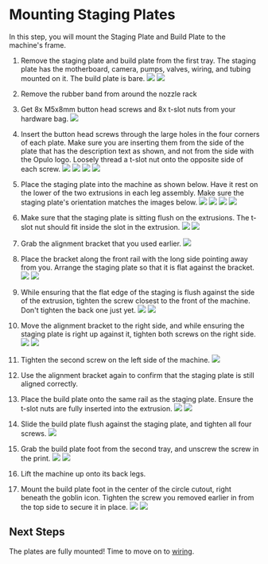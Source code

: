 <!-- markdownlint-disable-file MD045-->
# Mounting Staging Plates

In this step, you will mount the Staging Plate and Build Plate to the machine's frame.

1. Remove the staging plate and build plate from the first tray. The staging plate has the motherboard, camera, pumps, valves, wiring, and tubing mounted on it. The build plate is bare.
  ![](images/staging-plate.JPG)
  ![](images/build-plate.JPG)
  
2. Remove the rubber band from around the nozzle rack

3. Get 8x M5x8mm button head screws and 8x t-slot nuts from your hardware bag.
  ![](images/plate-hardware.JPG)

4. Insert the button head screws through the large holes in the four corners of each plate. Make sure you are inserting them from the side of the plate that has the description text as shown, and not from the side with the Opulo logo. Loosely thread a t-slot nut onto the opposite side of each screw.
  ![](images/attaching-plate-hardware-1.JPG)
  ![](images/attaching-plate-hardware-2.JPG)
  ![](images/attaching-plate-hardware-3.JPG)
  ![](images/attaching-plate-hardware-4.JPG)

5. Place the staging plate into the machine as shown below. Have it rest on the lower of the two extrusions in each leg assembly. Make sure the staging plate's orientation matches the images below.
  ![](images/drop-in-staging-1.JPG)
  ![](images/drop-in-staging-2.JPG)
  ![](images/drop-in-staging-3.JPG)
  ![](images/drop-in-staging-4.JPG)

6. Make sure that the staging plate is sitting flush on the extrusions. The t-slot nut should fit inside the slot in the extrusion.
  ![](images/staging-seat-good.JPG)
  ![](images/staging-seat-bad.JPG)

7. Grab the alignment bracket that you used earlier.
  ![](images/alignment-bracket.JPG)

8. Place the bracket along the front rail with the long side pointing away from you. Arrange the staging plate so that it is flat against the bracket.
  ![](images/staging-align-left-1.JPG)
  ![](images/staging-align-left-2.JPG)

9. While ensuring that the flat edge of the staging is flush against the side of the extrusion, tighten the screw closest to the front of the machine. Don't tighten the back one just yet.
  ![](images/plate-flush.JPG)
  ![](images/staging-left-screw-1.JPG)

10. Move the alignment bracket to the right side, and while ensuring the staging plate is right up against it, tighten both screws on the right side.
  ![](images/staging-right-screw-1.JPG)
  ![](images/staging-right-screw-2.JPG)

11. Tighten the second screw on the left side of the machine.
  ![](images/staging-left-screw-2.JPG)

12. Use the alignment bracket again to confirm that the staging plate is still aligned correctly.
13. Place the build plate onto the same rail as the staging plate. Ensure the t-slot nuts are fully inserted into the extrusion.
  ![](images/drop-in-build-1.JPG)
  ![](images/drop-in-build-2.JPG)

14. Slide the build plate flush against the staging plate, and tighten all four screws.
  ![](images/build-alignment.JPG)

15. Grab the build plate foot from the second tray, and unscrew the screw in the print.
  ![](images/build-foot.JPG)
  ![](images/build-foot-separated.JPG)

16. Lift the machine up onto its back legs.

17. Mount the build plate foot in the center of the circle cutout, right beneath the goblin icon. Tighten the screw you removed earlier in from the top side to secure it in place.
  ![](images/mount-build-foot-1.JPG)
  ![](images/mount-build-foot-2.JPG)

## Next Steps

The plates are fully mounted! Time to move on to [wiring](../wiring-3-1/index.md).
